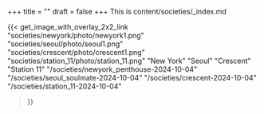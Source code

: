 +++
title = ""
draft = false
+++
This is content/societies/_index.md

{{< get_image_with_overlay_2x2_link 
  "societies/newyork/photo/newyork1.png"
  "societies/seoul/photo/seoul1.png"
  "societies/crescent/photo/crescent1.png"
  "societies/station_11/photo/station_11.png"
  "New York" "Seoul" "Crescent" "Station 11" 
  "/societies/newyork_penthouse-2024-10-04" 
  "/societies/seoul_soulmate-2024-10-04" 
  "/societies/crescent-2024-10-04" 
  "/societies/station_11-2024-10-04"
>}}
